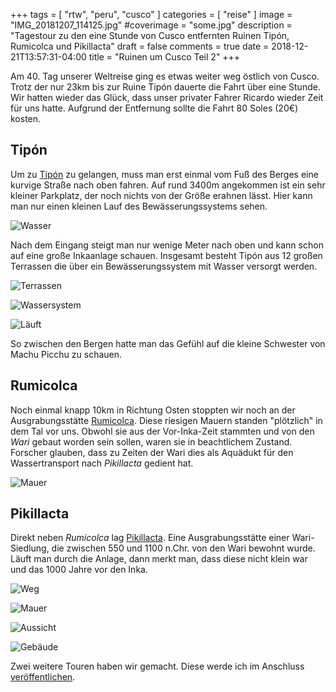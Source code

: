 +++
tags = [
    "rtw",
    "peru",
    "cusco"
    ]
categories = [
    "reise"
]
image = "IMG_20181207_114125.jpg"
#coverimage = "some.jpg"
description = "Tagestour zu den eine Stunde von Cusco entfernten Ruinen Tipón, Rumicolca und Pikillacta"
draft = false
comments = true
date = 2018-12-21T13:57:31-04:00
title = "Ruinen um Cusco Teil 2"
+++

Am 40. Tag unserer Weltreise ging es etwas weiter weg östlich von Cusco. Trotz der nur 23km bis zur Ruine Tipón dauerte die Fahrt über eine Stunde. Wir hatten wieder das Glück, dass unser privater Fahrer Ricardo wieder Zeit für uns hatte. Aufgrund der Entfernung sollte die Fahrt 80 Soles (20€) kosten.

## Tipón

Um zu [Tipón](https://goo.gl/maps/u3TjfU2KYVk) zu gelangen, muss man erst einmal vom Fuß des Berges eine kurvige Straße nach oben fahren. Auf rund 3400m angekommen ist ein sehr kleiner Parkplatz, der noch nichts von der Größe erahnen lässt. Hier kann man nur einen kleinen Lauf des Bewässerungssystems sehen.

![Wasser](/img/IMG_20181207_110947-01.jpeg "Auslauf des Bewässerungssystems am Parkplatz")

Nach dem Eingang steigt man nur wenige Meter nach oben und kann schon auf eine große Inkaanlage schauen. Insgesamt besteht Tipón aus 12 großen Terrassen die über ein Bewässerungssystem mit Wasser versorgt werden. 

![Terrassen](/img/IMG_20181207_114155-01.jpeg "Tipón besteht insgesamt aus 12 großen Terrassen")

![Wassersystem](/img/IMG_20181207_120512-01.jpeg "Das Wasser wird über alle Terrassen geleitet")

![Läuft](/img/IMG_20181207_121649.jpg "Das Wasser fließt noch heute")

So zwischen den Bergen hatte man das Gefühl auf die kleine Schwester von Machu Picchu zu schauen.

## Rumicolca

Noch einmal knapp 10km in Richtung Osten stoppten wir noch an der Ausgrabungsstätte [Rumicolca](https://goo.gl/maps/dvVuBmxoAu52). Diese riesigen Mauern standen "plötzlich" in dem Tal vor uns. Obwohl sie aus der Vor-Inka-Zeit stammten und von den _Wari_ gebaut worden sein sollen, waren sie in beachtlichem Zustand. Forscher glauben, dass zu Zeiten der Wari dies als Aquädukt für den Wassertransport nach _Pikillacta_ gedient hat.

![Mauer](/img/IMG_20181207_130738-01.jpeg "Aquädukt, Mauer oder beides?")

## Pikillacta

Direkt neben _Rumicolca_ lag [Pikillacta](https://goo.gl/maps/G2xNydPFiim). Eine Ausgrabungsstätte einer Wari-Siedlung, die zwischen 550 und 1100 n.Chr. von den Wari bewohnt wurde. Läuft man durch die Anlage, dann merkt man, dass diese nicht klein war und das 1000 Jahre vor den Inka.

![Weg](/img/IMG_20181207_132304-01.jpeg "Der Weg um die Siedlung scheint schon unendlich lang")

![Mauer](/img/IMG_20181207_133911-01.jpeg "Die Mauern im Inneren sind auch nicht weniger lang")

![Aussicht](/img/IMG_20181207_134149-01.jpeg "Überblick über das Gelände mit schöner Aussicht")

![Gebäude](/img/IMG_20181207_134528-01.jpeg "Die Mauern lassen die alten Gebäude erahnen")

Zwei weitere Touren haben wir gemacht. Diese werde ich im Anschluss [veröffentlichen](/tags/cusco/).